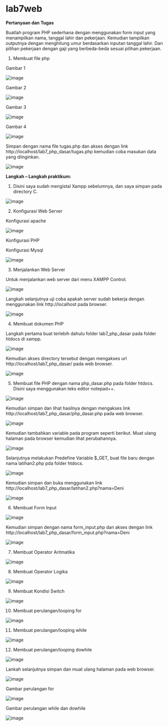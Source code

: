 # lab7web
<b>Pertanyaan dan Tugas</b>

Buatlah program PHP sederhana dengan menggunakan form input yang menampilkan nama, tanggal lahir dan pekerjaan. Kemudian tampilkan outputnya dengan menghitung umur berdasarkan inputan tanggal lahir. Dan pilihan pekerjaan dengan gaji yang berbeda-beda sesuai pilihan pekerjaan.

1.	Membuat file php

Gambar 1

![image](https://user-images.githubusercontent.com/101716699/169074560-7c339df5-23ba-478c-9bbc-3e01c399c09a.png)

Gambar 2

![image](https://user-images.githubusercontent.com/101716699/169074235-53e1bbad-cb91-4be6-b616-0bbadf15a50d.png)

Gambar 3

![image](https://user-images.githubusercontent.com/101716699/169074265-75ea43b3-05f6-42a2-916b-142b72d43d84.png)

Gambar 4

![image](https://user-images.githubusercontent.com/101716699/169074310-ce242cf1-2f7a-44d5-8038-0e08db6e2903.png)

Simpan dengan nama file tugas.php dan akses dengan link http://localhost/lab7_php_dasar/tugas.php kemudian coba masukan data yang diinginkan.

 ![image](https://user-images.githubusercontent.com/101716699/169074345-54b0868e-bd65-46b5-a344-f3c560f92ddc.png)



<b>Langkah – Langkah praktikum:</b>

1.	Disini saya sudah mengistal Xampp sebelumnya, dan saya simpan pada directory C.

![image](https://user-images.githubusercontent.com/101716699/169075191-d8d96207-1457-412f-bffb-1a9941dde98f.png)

2.	Konfigurasi Web Server

Konfigurasi apache

![image](https://user-images.githubusercontent.com/101716699/169075317-08847eba-3ee1-4f49-8acd-19a73acbac3c.png)

Konfigurasi PHP

Konfigurasi Mysql

![image](https://user-images.githubusercontent.com/101716699/169075573-d0f88ad2-f64e-4eb5-af17-f6cbd3357831.png)

3.	Menjalankan Web Server

Untuk menjalankan web server dari menu XAMPP Control.

![image](https://user-images.githubusercontent.com/101716699/169075651-29440103-c237-4e27-8c88-b139894eca55.png)

Langkah selanjutnya uji coba apakah server sudah bekerja dengan menggunakan link http://localhost pada browser.

![image](https://user-images.githubusercontent.com/101716699/169075874-9c453d78-0b45-4c6e-ae62-417575270c7b.png)


4.	Membuat dokumen PHP

Langkah pertama buat terlebih dahulu folder lab7_php_dasar pada folder htdocs di xampp.

![image](https://user-images.githubusercontent.com/101716699/169075936-7e314c1e-a1bf-43dc-aaa4-ad90c4b3f480.png)

Kemudian akses directory tersebut dengan mengakses url http://localhost/lab7_php_dasar/ pada web browser.

![image](https://user-images.githubusercontent.com/101716699/169076001-1da90d62-976d-415d-913f-4f4f1475dd01.png)

5.	Membuat file PHP dengan nama php_dasar.php pada folder htdocs. Disini saya menggunakan teks editor notepad++.

![image](https://user-images.githubusercontent.com/101716699/169076091-2a00ba89-1e92-430f-8066-7365c8778454.png)

Kemudian simpan dan lihat hasilnya dengan mengakses link http://localhost/lab7_php_dasar/php_dasar.php pada web browser.

![image](https://user-images.githubusercontent.com/101716699/169076342-52884f3a-0545-4623-9daa-1f29ffb9012c.png)

Kemudian tambahkan variable pada program seperti berikut. Muat ulang halaman pada browser kemudian lihat perubahannya.
 
![image](https://user-images.githubusercontent.com/101716699/169076414-db2a7822-bb15-4f36-9876-d6130a19db3b.png)

Selanjutnya melakukan Predefine Variable $_GET, buat file baru dengan nama latihan2.php pda folder htdocs.

![image](https://user-images.githubusercontent.com/101716699/169076592-ea344171-e546-49ec-bdee-a9a65ef1abe9.png)

Kemudian simpan dan buka menggunakan link http://localhost/lab7_php_dasar/latihan2.php?nama=Deni 
 
![image](https://user-images.githubusercontent.com/101716699/169076709-736c1bdd-6537-44ac-8ba3-7cd13f5821c9.png)

6.	Membuat Form Input

![image](https://user-images.githubusercontent.com/101716699/169076826-73a0f749-ce21-42f0-a1a9-207b909c859e.png)

Kemudian simpan dengan nama form_input.php dan akses dengan link http://localhost/lab7_php_dasar/form_input.php?nama=Deni

![image](https://user-images.githubusercontent.com/101716699/169076945-71c9fd39-d78b-46c1-9653-c7165218e5b2.png)

7.	Membuat Operator Aritmatika

![image](https://user-images.githubusercontent.com/101716699/169077118-2a69b7a9-079b-4cb4-858c-e464f34ba00c.png)

8.	Membuat Operator Logika

![image](https://user-images.githubusercontent.com/101716699/169077194-e59a1170-c126-419e-957b-13a62829ebe8.png)

9.	Membuat Kondisi Switch
 
![image](https://user-images.githubusercontent.com/101716699/169077282-d66ce3f9-5ee9-4ce3-8496-7c4845f50c55.png)

10.	Membuat perulangan/looping for

![image](https://user-images.githubusercontent.com/101716699/169077417-b39a6c30-48e2-4cf7-a7a8-334858cde64c.png)

11.	Membuat perulangan/looping while

![image](https://user-images.githubusercontent.com/101716699/169077528-1ff2b645-e4f1-4559-ad62-e9810bd4d4d2.png)

12.	Membuat perulangan/looping dowhile

![image](https://user-images.githubusercontent.com/101716699/169077646-17bb58f6-6d44-4fc7-9d9a-640d9be071de.png)

Lankah selanjutnya simpan dan muat ulang halaman pada web browser.

![image](https://user-images.githubusercontent.com/101716699/169077825-17fcb80f-0aa7-4236-b958-049d1bde7f18.png)

Gambar perulangan for

![image](https://user-images.githubusercontent.com/101716699/169077913-854471f3-7d42-4c59-afdd-145a1bb4179c.png)

Gambar perulangan while dan dowhile

![image](https://user-images.githubusercontent.com/101716699/169077972-1843fe48-fd46-48f1-a415-d6ec5d310e82.png)
